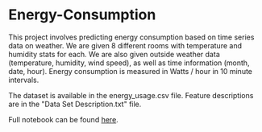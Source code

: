 # Energy-Consumption

This project involves predicting energy consumption based on time series data on weather. We are given 8 different rooms with temperature and humidity stats for each. We are also given outside weather data (temperature, humidity, wind speed), as well as time information (month, date, hour). Energy consumption is measured in Watts / hour in 10 minute intervals. 

The dataset is available in the energy_usage.csv file. Feature descriptions are in the "Data Set Description.txt" file. 

Full notebook can be found [here](https://nbviewer.jupyter.org/github/hjhuney/Energy-Consumption/blob/master/energy_usage_analysis.ipynb). 
